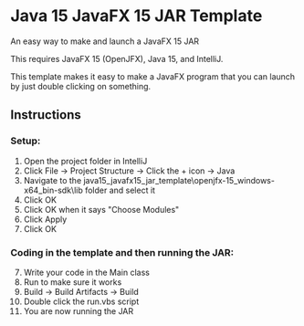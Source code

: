 # Java 15 JavaFX 15 JAR Template

An easy way to make and launch a JavaFX 15 JAR

This requires JavaFX 15 (OpenJFX), Java 15, and IntelliJ.

This template makes it easy to make a JavaFX program that you can launch by just double clicking on something.

## Instructions

### Setup:

1. Open the project folder in IntelliJ
2. Click File -> Project Structure -> Click the + icon -> Java
3. Navigate to the java15_javafx15_jar_template\openjfx-15_windows-x64_bin-sdk\lib folder and select it
4. Click OK
5. Click OK when it says "Choose Modules"
5. Click Apply
6. Click OK

### Coding in the template and then running the JAR:

7. Write your code in the Main class
8. Run to make sure it works
9. Build -> Build Artifacts -> Build
10. Double click the run.vbs script
11. You are now running the JAR

